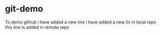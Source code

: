 # git-demo
To demo github
i have added a new line
i have added a new lin in local repo
this line is added in remote repo
